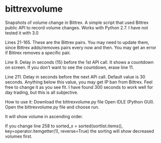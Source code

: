 # bittrexvolume
Snapshots of volume change in Bittrex.
A simple script that used Bittrex public API to record volume changes.
Works with Python 2.7. I have not tested it with 3.0

Lines 21-165. These are the Bittrex pairs. You may need to update them, since Bittrex adds/removes pairs every now and then. You may get an error 
if Bittrex removes a specific pair.

Line 9. Delay in seconds (15) before the 1st API call. It shows a countdown on screen. If you don't want to see the countdown, erase line 11.

Line 211. Delay in seconds before the next APi call. Default value is 30 seconds. Anything below this value, you may get IP ban from Bittrex. 
Feel free to change it as you see fit. I have found 300 seconds to work well for day trading, but this is all subjective.

How to use it:
Download the bittrexvolume.py file
Open IDLE (Python GUI). Open the bittrexvolume.py file and choose run.

It will show volume in ascending order.

If you change line 258 to
sorted_x = sorted(sortlist.items(), key=operator.itemgetter(1), reverse=True)
the sorting will show decreased volumes first.
